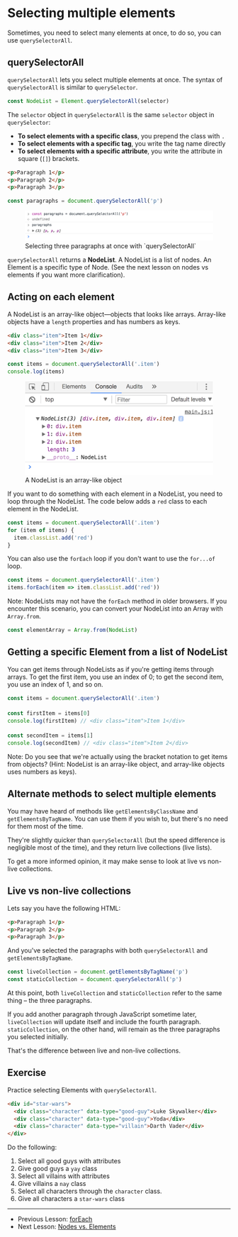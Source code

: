 # Selecting multiple elements

Sometimes, you need to select many elements at once, to do so, you can use `querySelectorAll`.

## querySelectorAll

`querySelectorAll` lets you select multiple elements at once. The syntax of `querySelectorAll` is similar to `querySelector`.

```js
const NodeList = Element.querySelectorAll(selector)
```

The `selector` object in `querySelectorAll` is the same `selector` object in `querySelector`:

- **To select elements with a specific class**, you prepend the class with `.`
- **To select elements with a specific tag**, you write the tag name directly
- **To select elements with a specific attribute**, you write the attribute in square (`[]`) brackets.

```html
<p>Paragraph 1</p>
<p>Paragraph 2</p>
<p>Paragraph 3</p>
```

```js
const paragraphs = document.querySelectorAll('p')
```

<figure>
  <img src="../../images/arrays-and-loops/select-multiple-elems/paragraphs.png" alt="Selecting three paragraphs at once with `querySelectorAll`">
  <figcaption>Selecting three paragraphs at once with `querySelectorAll`</figcaption>
</figure>

`querySelectorAll` returns a **NodeList**. A NodeList is a list of nodes. An Element is a specific type of Node. (See the next lesson on nodes vs elements if you want more clarification).

## Acting on each element

A NodeList is an array-like object—objects that looks like arrays. Array-like objects have a `length` properties and has numbers as keys.

```html
<div class="item">Item 1</div>
<div class="item">Item 2</div>
<div class="item">Item 3</div>
```

```js
const items = document.querySelectorAll('.item')
console.log(items)
```

<figure>
  <img src="../../images/arrays-and-loops/select-multiple-elems/nodelist.png" alt="Console.log of a nodelist">
  <figcaption>A NodeList is an array-like object</figcaption>
</figure>

If you want to do something with each element in a NodeList, you need to loop through the NodeList. The code  below adds a `red` class to each element in the NodeList.

```js
const items = document.querySelectorAll('.item')
for (item of items) {
  item.classList.add('red')
}
```

You can also use the `forEach` loop if you don't want to use the `for...of` loop.

```js
const items = document.querySelectorAll('.item')
items.forEach(item => item.classList.add('red'))
```

Note: NodeLists may not have the `forEach` method in older browsers. If you encounter this scenario, you can convert your NodeList into an Array with `Array.from`.

```js
const elementArray = Array.from(NodeList)
```

## Getting a specific Element from a list of NodeList

You can get items through NodeLists as if you're getting items through arrays. To get the first item, you use an index of 0; to get the second item, you use an index of 1, and so on.

```js
const items = document.querySelectorAll('.item')

const firstItem = items[0]
console.log(firstItem) // <div class="item">Item 1</div>

const secondItem = items[1]
console.log(secondItem) // <div class="item">Item 2</div>
```

Note: Do you see that we're actually using the bracket notation to get items from objects? (Hint: NodeList is an array-like object, and array-like objects uses numbers as keys).

## Alternate methods to select multiple elements

You may have heard of methods like `getElementsByClassName` and `getElementsByTagName`. You can use them if you wish to, but there's no need for them most of the time.

They're slightly quicker than `querySelectorAll` (but the speed difference is negligible most of the time), and they return live collections (live lists).

To get a more informed opinion, it may make sense to look at live vs non-live collections.

## Live vs non-live collections

Lets say you have the following HTML:

```html
<p>Paragraph 1</p>
<p>Paragraph 2</p>
<p>Paragraph 3</p>
```

And you've selected the paragraphs with both `querySelectorAll` and `getElementsByTagName`.

```js
const liveCollection = document.getElementsByTagName('p')
const staticCollection = document.querySelectorAll('p')
```

At this point, both `liveCollection` and `staticCollection` refer to the same thing – the three paragraphs.

If you add another paragraph through JavaScript sometime later, `liveCollection` will update itself and include the fourth paragraph. `staticCollection`, on the other hand, will remain as the three paragraphs you selected initially.

That's the difference between live and non-live collections.

## Exercise

Practice selecting Elements with `querySelectorAll`.

```html
<div id="star-wars">
  <div class="character" data-type="good-guy">Luke Skywalker</div>
  <div class="character" data-type="good-guy">Yoda</div>
  <div class="character" data-type="villain">Darth Vader</div>
</div>
```

Do the following:

1. Select all good guys with attributes
2. Give good guys a `yay` class
3. Select all villains with attributes
4. Give villains a `nay` class
5. Select all characters through the `character` class.
6. Give all characters a `star-wars` class

---

- Previous Lesson: [forEach](03.foreach.md)
- Next Lesson: [Nodes vs. Elements](05.nodes-vs-elements.md)
